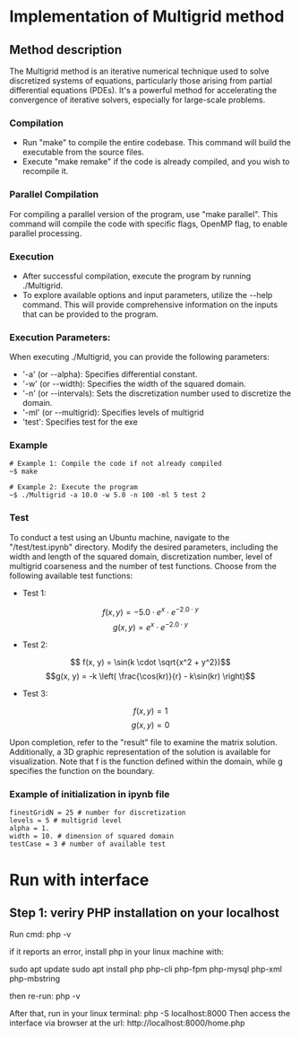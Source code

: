 # Implementation of Multigrid method

## Method description

The Multigrid method is an iterative numerical technique used to solve discretized systems of equations, particularly those arising from partial differential equations (PDEs). It's a powerful method for accelerating the convergence of iterative solvers, especially for large-scale problems.


### Compilation

* Run "make" to compile the entire codebase. This command will build the executable from the source files.
* Execute "make remake" if the code is already compiled, and you wish to recompile it.

### Parallel Compilation

For compiling a parallel version of the program, use "make parallel". This command will compile the code with specific flags, OpenMP flag, to enable parallel processing.

### Execution

* After successful compilation, execute the program by running ./Multigrid.
* To explore available options and input parameters, utilize the --help command. This will provide comprehensive information on the inputs that can be provided to the program.

### Execution Parameters:

When executing ./Multigrid, you can provide the following parameters:
* '-a' (or --alpha):
    Specifies differential constant.
* '-w' (or --width):
    Specifies the width of the squared domain.
* '-n' (or --intervals):
    Sets the discretization number used to discretize the domain.
* '-ml' (or --multigrid):
    Specifies levels of multigrid
* 'test':
    Specifies test for the exe

### Example
```
# Example 1: Compile the code if not already compiled
~$ make

# Example 2: Execute the program
~$ ./Multigrid -a 10.0 -w 5.0 -n 100 -ml 5 test 2

```


### Test

To conduct a test using an Ubuntu machine, navigate to the "/test/test.ipynb" directory. Modify the desired parameters, including the width and length of the squared domain, discretization number, level of multigrid coarseness and the number of test functions. Choose from the following available test functions:

* Test 1:

$$f(x, y) = -5.0 \cdot e^{x} \cdot e^{-2.0 \cdot y}$$
$$g(x, y) = e^{x} \cdot e^{-2.0 \cdot y}$$

* Test 2:

$$ f(x, y) = \sin(k \cdot \sqrt{x^2 + y^2})$$
$$g(x, y) = -k \left( \frac{\cos(kr)}{r} - k\sin(kr) \right)$$


* Test 3:

$$f(x,y) = 1$$
$$g(x,y) = 0$$

Upon completion, refer to the "result" file to examine the matrix solution. Additionally, a 3D graphic representation of the solution is available for visualization. 
Note that f is the function defined within the domain, while g specifies the function on the boundary.

### Example of initialization in ipynb file

```
finestGridN = 25 # number for discretization
levels = 5 # multigrid level
alpha = 1.
width = 10. # dimension of squared domain
testCase = 3 # number of available test

```


# Run with interface

## Step 1: veriry PHP installation on your localhost
Run cmd: php -v

if it reports an error, install php in your linux machine with:

sudo apt update
sudo apt install php php-cli php-fpm php-mysql php-xml php-mbstring

then re-run: php -v

After that, run in your linux terminal: php -S localhost:8000
Then access the interface via browser at the url: http://localhost:8000/home.php
